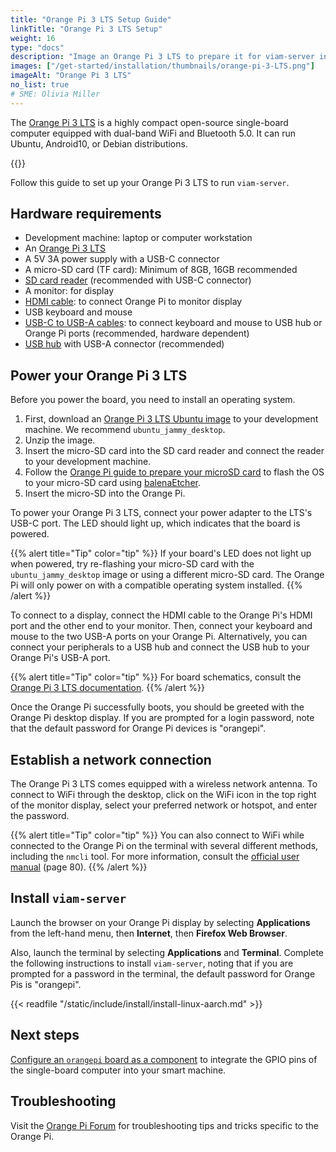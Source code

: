 ```yaml
---
title: "Orange Pi 3 LTS Setup Guide"
linkTitle: "Orange Pi 3 LTS Setup"
weight: 16
type: "docs"
description: "Image an Orange Pi 3 LTS to prepare it for viam-server installation."
images: ["/get-started/installation/thumbnails/orange-pi-3-LTS.png"]
imageAlt: "Orange Pi 3 LTS"
no_list: true
# SME: Olivia Miller
---
```


The [Orange Pi 3 LTS](http://www.orangepi.org/html/hardWare/computerAndMicrocontrollers/details/Orange-Pi-Zero-2.html) is a highly compact open-source single-board computer equipped with dual-band WiFi and Bluetooth 5.0.
It can run Ubuntu, Android10, or Debian distributions.

{{<imgproc src="get-started/installation/thumbnails/orange-pi-3-LTS.png" alt="The Orange Pi 3 LTS single-board computer." resize="350x" declaredimensions=true >}}

Follow this guide to set up your Orange Pi 3 LTS to run `viam-server`.

## Hardware requirements

- Development machine: laptop or computer workstation
- An [Orange Pi 3 LTS](http://www.orangepi.org/html/hardWare/computerAndMicrocontrollers/details/orange-pi-3-LTS.html)
- A 5V 3A power supply with a USB-C connector
- A micro-SD card (TF card): Minimum of 8GB, 16GB recommended
- [SD card reader](https://www.amazon.com/Reader-Beikell-Connector-Memory-Adapter/dp/B0BGNZGDTC/) (recommended with USB-C connector)
- A monitor: for display
- [HDMI cable](https://www.amazon.com/Highwings-Braided-Cord-Supports-ARC-Compatible-Ethernet/dp/B07TDH11BJ/): to connect Orange Pi to monitor display
- USB keyboard and mouse
- [USB-C to USB-A cables](https://www.amazon.com/Anker-2-Pack-Premium-Samsung-Galaxy/dp/B07DD5YHMH/): to connect keyboard and mouse to USB hub or Orange Pi ports (recommended, hardware dependent)
- [USB hub](https://www.amazon.com/BYEASY-Extended-Portable-Splitter-MacBook/dp/B07TVH9NHP/) with USB-A connector (recommended)

## Power your Orange Pi 3 LTS

Before you power the board, you need to install an operating system.

1. First, download an [Orange Pi 3 LTS Ubuntu image](https://drive.google.com/drive/folders/1KzyzyByev-fpZat7yvgYz1omOqFFqt1k) to your development machine.
   We recommend `ubuntu_jammy_desktop`.
1. Unzip the image.
1. Insert the micro-SD card into the SD card reader and connect the reader to your development machine.
1. Follow the [Orange Pi guide to prepare your microSD card](https://sbc-community.org/docs/general_guides/prepare_sd_card/) to flash the OS to your micro-SD card using [balenaEtcher](https://etcher.balena.io/).
1. Insert the micro-SD into the Orange Pi.

To power your Orange Pi 3 LTS, connect your power adapter to the LTS's USB-C port.
The LED should light up, which indicates that the board is powered.

{{% alert title="Tip" color="tip" %}}
If your board's LED does not light up when powered, try re-flashing your micro-SD card with the `ubuntu_jammy_desktop` image or using a different micro-SD card.
The Orange Pi will only power on with a compatible operating system installed.
{{% /alert %}}

To connect to a display, connect the HDMI cable to the Orange Pi's HDMI port and the other end to your monitor.
Then, connect your keyboard and mouse to the two USB-A ports on your Orange Pi.
Alternatively, you can connect your peripherals to a USB hub and connect the USB hub to your Orange Pi's USB-A port.

{{% alert title="Tip" color="tip" %}}
For board schematics, consult the [Orange Pi 3 LTS documentation](http://www.orangepi.org/html/hardWare/computerAndMicrocontrollers/details/orange-pi-3-LTS.html).
{{% /alert %}}

Once the Orange Pi successfully boots, you should be greeted with the Orange Pi desktop display.
If you are prompted for a login password, note that the default password for Orange Pi devices is "orangepi".

## Establish a network connection

The Orange Pi 3 LTS comes equipped with a wireless network antenna.
To connect to WiFi through the desktop, click on the WiFi icon in the top right of the monitor display, select your preferred network or hotspot, and enter the password.

{{% alert title="Tip" color="tip" %}}
You can also connect to WiFi while connected to the Orange Pi on the terminal with several different methods, including the `nmcli` tool.
For more information, consult the [official user manual](https://drive.google.com/file/d/1jka7avWnzNeTIQFkk78LoJdygWaGH2iu/view) (page 80).
{{% /alert %}}

## Install `viam-server`

Launch the browser on your Orange Pi display by selecting **Applications** from the left-hand menu, then **Internet**, then **Firefox Web Browser**.

Also, launch the terminal by selecting **Applications** and **Terminal**.
Complete the following instructions to install `viam-server`, noting that if you are prompted for a password in the terminal, the default password for Orange Pis is "orangepi".

{{< readfile "/static/include/install/install-linux-aarch.md" >}}

## Next steps

[Configure an `orangepi` board as a component](/components/board/orangepi/) to integrate the GPIO pins of the single-board computer into your smart machine.

## Troubleshooting

Visit the [Orange Pi Forum](http://www.orangepi.org/orangepibbsen/) for troubleshooting tips and tricks specific to the Orange Pi.
